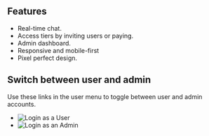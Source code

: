 ## Features

- Real-time chat.
- Access tiers by inviting users or paying.
- Admin dashboard.
- Responsive and mobile-first
- Pixel perfect design.

## Switch between user and admin

Use these links in the user menu to toggle between user and admin accounts.

- ![Login as a User](/content/portfolios/angle-berry/login-as-a-user.png)
- ![Login as an Admin](/content/portfolios/angle-berry/login-as-an-admin.png)
